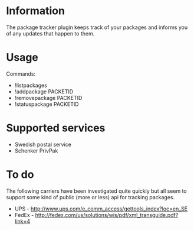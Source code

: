 # Information #

The package tracker plugin keeps track of your packages and informs you of any updates that happen to them.

# Usage #

Commands:

  * !listpackages
  * !addpackage PACKETID
  * !removepackage PACKETID
  * !statuspackage PACKETID

# Supported services #

  * Swedish postal service
  * Schenker PrivPak

# To do #

The following carriers have been investigated quite quickly but all seem to support some kind of public (more or less) api for tracking packages.

  * UPS - http://www.ups.com/e_comm_access/gettools_index?loc=en_SE
  * FedEx - http://fedex.com/us/solutions/wis/pdf/xml_transguide.pdf?link=4
